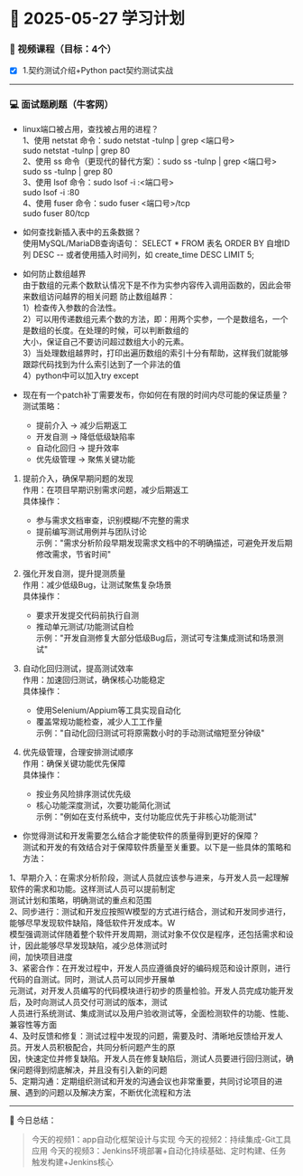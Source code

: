 # 📆 2025-05-27 学习计划

### 🎥 视频课程（目标：4个）

- [x] 1.契约测试介绍+Python pact契约测试实战‌‌<br/>

    
---


### 💻 面试题刷题（牛客网）
* linux端口被占用，查找被占用的进程？‌‌<br/>
1、使用 netstat 命令：sudo netstat -tulnp | grep <端口号>‌‌<br/>
sudo netstat -tulnp | grep 80‌‌<br/>
2、使用 ss 命令（更现代的替代方案）：sudo ss -tulnp | grep <端口号>‌‌<br/>
sudo ss -tulnp | grep 80‌‌<br/>
3、使用 lsof 命令：sudo lsof -i :<端口号>‌‌<br/>
sudo lsof -i :80‌‌<br/>
4、使用 fuser 命令：sudo fuser <端口号>/tcp‌‌<br/>
sudo fuser 80/tcp‌‌<br/>


* 如何查找新插入表中的五条数据？‌‌<br/>
使用MySQL/MariaDB查询语句：
SELECT * FROM 表名
ORDER BY 自增ID列 DESC  -- 或者使用插入时间列，如 create_time DESC
LIMIT 5;



* 如何防止数组越界‌‌<br/>
由于数组的元素个数默认情况下是不作为实参内容传入调用函数的，因此会带来数组访问越界的相关问题
防止数组越界：‌‌<br/>
1）检查传入参数的合法性。‌‌<br/>
2）可以用传递数组元素个数的方法，即：用两个实参，一个是数组名，一个是数组的长度。在处理的时候，可以判断数组的‌‌<br/>
大小，保证自己不要访问超过数组大小的元素。‌‌<br/>
3）当处理数组越界时，打印出遍历数组的索引十分有帮助，这样我们就能够跟踪代码找到为什么索引达到了一个非法的值‌‌<br/>
4）python中可以加入try except



* 现在有一个patch补丁需要发布，你如何在有限的时间内尽可能的保证质量？‌‌<br/>
测试策略：‌‌<br/>
    - 提前介入 → 减少后期返工‌‌<br/>
    - 开发自测 → 降低低级缺陷率‌‌<br/>
    - 自动化回归 → 提升效率‌‌<br/>
    - 优先级管理 → 聚焦关键功能‌‌<br/>
    
1. 提前介入，确保早期问题的发现‌‌<br/>
作用：在项目早期识别需求问题，减少后期返工‌‌<br/>
具体操作：‌‌<br/>
    - 参与需求文档审查，识别模糊/不完整的需求‌‌<br/>
    - 提前编写测试用例并与团队讨论‌‌<br/>
示例："需求分析阶段早期发现需求文档中的不明确描述，可避免开发后期修改需求，节省时间"‌‌<br/>

2. 强化开发自测，提升提测质量‌‌<br/>
作用：减少低级Bug，让测试聚焦复杂场景‌‌<br/>
具体操作：‌‌<br/>
    - 要求开发提交代码前执行自测‌‌<br/>
    - 推动单元测试/功能测试自检‌‌<br/>
示例："开发自测修复大部分低级Bug后，测试可专注集成测试和场景测试"‌‌<br/>

3. 自动化回归测试，提高测试效率‌‌<br/>
作用：加速回归测试，确保核心功能稳定‌‌<br/>
具体操作：‌‌<br/>
    - 使用Selenium/Appium等工具实现自动化‌‌<br/>
    - 覆盖常规功能检查，减少人工工作量‌‌<br/>
示例："自动化回归测试可将原需数小时的手动测试缩短至分钟级"‌‌<br/>

4. 优先级管理，合理安排测试顺序‌‌<br/>
作用：确保关键功能优先保障‌‌<br/>
具体操作：‌‌<br/>
    - 按业务风险排序测试优先级‌‌<br/>
    - 核心功能深度测试，次要功能简化测试‌‌<br/>
示例："例如在支付系统中，支付功能应优先于非核心功能测试"‌‌<br/>



* 你觉得测试和开发需要怎么结合才能使软件的质量得到更好的保障？‌‌<br/>
‌测试和开发的有效结合对于保障软件质量至关重要‌。以下是一些具体的策略和方法：‌‌<br/>

1、‌早期介入‌：在需求分析阶段，测试人员就应该参与进来，与开发人员一起理解软件的需求和功能。这样测试人员可以提前制定‌‌<br/>
测试计划和策略，明确测试的重点和范围‌‌‌<br/>
2、‌同步进行‌：测试和开发应按照W模型的方式进行结合，测试和开发同步进行，能够尽早发现软件缺陷，降低软件开发成本。W‌‌<br/>
模型强调测试伴随着整个软件开发周期，测试对象不仅仅是程序，还包括需求和设计，因此能够尽早发现缺陷，减少总体测试时‌‌<br/>
间，加快项目进度‌‌‌<br/>
3、‌紧密合作‌：在开发过程中，开发人员应遵循良好的编码规范和设计原则，进行代码的自测试。同时，测试人员可以同步开展单‌‌<br/>
元测试，对开发人员编写的代码模块进行初步的质量检验。开发人员完成功能开发后，及时向测试人员交付可测试的版本，测试‌‌<br/>
人员进行系统测试、集成测试以及用户验收测试等，全面检测软件的功能、性能、兼容性等方面‌‌‌<br/>
4、‌及时反馈和修复‌：测试过程中发现的问题，需要及时、清晰地反馈给开发人员。开发人员积极配合，共同分析问题产生的原‌‌<br/>
因，快速定位并修复缺陷。开发人员在修复缺陷后，测试人员要进行回归测试，确保问题得到彻底解决，并且没有引入新的问题‌‌‌<br/>
5、‌定期沟通‌：定期组织测试和开发的沟通会议也非常重要，共同讨论项目的进展、遇到的问题以及解决方案，不断优化流程和方法‌





---

📝 今日总结：
> 今天的视频1：app自动化框架设计与实现
> 今天的视频2：持续集成-Git工具应用
> 今天的视频3：Jenkins环境部署+自动化持续基础、定时构建、任务触发构建+Jenkins核心